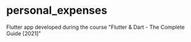# personal_expenses

Flutter app developed during the course "Flutter & Dart - The Complete Guide [2021]" 
